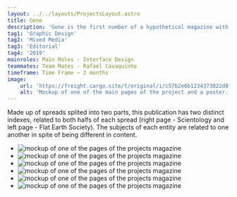 ```yaml
---
layout: ../../layouts/ProjectsLayout.astro
title: Gene
description: 'Gene is the first number of a hypothetical magazine with a focus on a variety of religious organizations, tackling theories and revealing their true motivations. Each number compares two of these institutions, beginning the first number with Scientology and Flat Earth Society.'
tag1: 'Graphic Design'
tag2: 'Mixed Media'
tag3: 'Editorial'
tag4: '2019'
mainroles: Main Roles - Interface Design
teammates: Team Mates - Rafael Cavaquinho
timeframe: Time Frame — 2 months
image:
    url: 'https://freight.cargo.site/t/original/i/c57b2e6b1234373022d8fe2ab3182783809e1f39ad0d54e5fc36f09200d17f1f/gene_cover.jpg'
    alt: 'Mockup of one of the main pages of the project and a poster.'
---
```


<p>Made up of spreads splited into two parts, this publication has two distinct indexes, related to both halfs of each spread (right page - Scientology and left page - Flat Earth Society). The subjects of each entity are related to one another in spite of being different in content.</p>

<section>  
    <ul class="misc_page_grid">
        <li><img src="https://freight.cargo.site/t/original/i/9c1c561af66489b375eb9403fc4736459806818d295161898ba2ca61f73a4189/GENE_2.jpg" alt="mockup of one of the pages of the projects magazine"></img></li>
        <li><img src="https://freight.cargo.site/t/original/i/85eb7755ad9b125399e2b2d327c33160a2a276bff1f4a0588c4a03ad52230864/GENE_3.jpg" alt="mockup of one of the pages of the projects magazine"></img></li>
        <li><img src="https://freight.cargo.site/t/original/i/41a4d28dfe6aa548af2dafc3d72d74e38b770dd9d1a4f502905337c6c508c814/GENE_4.jpg" alt="mockup of one of the pages of the projects magazine"></img></li>
        <li><img src="https://freight.cargo.site/t/original/i/77bcbb5447c3ba4e9326312f0f7a8340e63373cac45918330a676e70c6b06f97/GENE_5.jpg" alt="mockup of one of the pages of the projects magazine"></img></li>
        <li><img src="https://freight.cargo.site/t/original/i/e3fb08565cd70b8f85d8096d1a2151eca9e2216542b7d687211e16c4928f6e7d/GENE_6.jpg" alt="mockup of one of the pages of the projects magazine"></img></li>
        <li><img src="https://freight.cargo.site/t/original/i/56374456a4e16fb5e396c0a0db77d60a4b53a9e9354963aea30f9a3ee246be15/GENE_7.jpg" alt="mockup of one of the pages of the projects magazine"></img></li>
       </ul>
  </section>